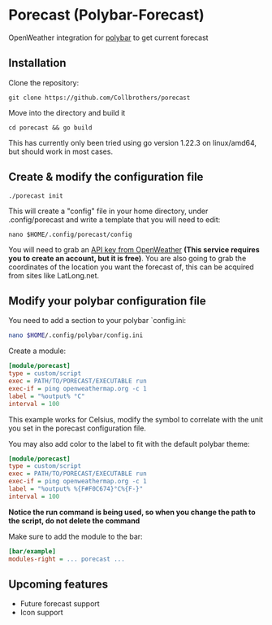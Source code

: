 
# Porecast  (Polybar-Forecast)

OpenWeather integration for [polybar](https://github.com/polybar/polybar)  to get current forecast

## Installation
Clone the repository:
```
git clone https://github.com/Collbrothers/porecast
```
Move into the directory and build it
```
cd porecast && go build
```
This has currently only been tried using go version 1.22.3 on linux/amd64, but should work in most cases.

## Create & modify the configuration file
```
./porecast init
```
This will create a "config" file in your home directory, under .config/porecast and write a template that you will need to edit:
```
nano $HOME/.config/porecast/config
```
You will need to grab an [API key from OpenWeather](https://home.openweathermap.org/api_keys) **(This service requires you to create an account, but it is free)**.
You are also going to grab the coordinates of the location you want the forecast of, this can be acquired from sites like LatLong.net.

## Modify your polybar configuration file
You need to add a section to your polybar `config.ini:
```bash
nano $HOME/.config/polybar/config.ini
```
Create a module:
```ini
[module/porecast]
type = custom/script 
exec = PATH/TO/PORECAST/EXECUTABLE run
exec-if = ping openweathermap.org -c 1
label = "%output% °C"
interval = 100
```
This example works for Celsius, modify the symbol to correlate with the unit you set in the porecast configuration file.

You may also add color to the label to fit with the default polybar theme:
```ini
[module/porecast]
type = custom/script 
exec = PATH/TO/PORECAST/EXECUTABLE run
exec-if = ping openweathermap.org -c 1
label = "%output% %{F#F0C674}°C%{F-}"
interval = 100
```

**Notice the run command is being used, so when you change the path to the script, do not delete the command**

Make sure to add the module to the bar:
```ini
[bar/example]
modules-right = ... porecast ... 
```

## Upcoming features
*	Future forecast support
*	Icon support
